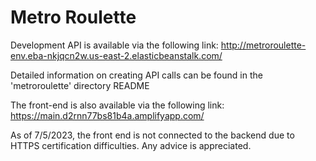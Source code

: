 # Metro Roulette

Development API is available via the following link: http://metroroulette-env.eba-nkjqcn2w.us-east-2.elasticbeanstalk.com/

Detailed information on creating API calls can be found in the 'metroroulette' directory README

The front-end is also available via the following link: https://main.d2rnn77bs81b4a.amplifyapp.com/

As of 7/5/2023, the front end is not connected to the backend due to HTTPS certification difficulties. Any advice is appreciated.

